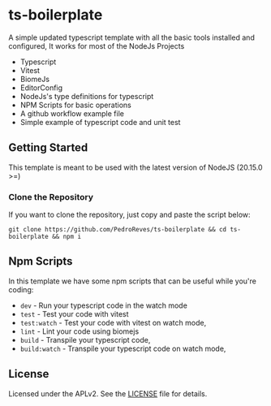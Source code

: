 # ts-boilerplate

A simple updated typescript template with all the basic tools installed and configured, It works for most of the NodeJs Projects

- Typescript
- Vitest
- BiomeJs
- EditorConfig
- NodeJs's type definitions for typescript
- NPM Scripts for basic operations
- A github workflow example file
- Simple example of typescript code and unit test

## Getting Started
This template is meant to be used with the latest version of NodeJS (20.15.0 >=)

### Clone the Repository
If you want to clone the repository, just copy and paste the script below:

```
git clone https://github.com/PedroReves/ts-boilerplate && cd ts-boilerplate && npm i
```

## Npm Scripts
In this template we have some npm scripts that can be useful while you're coding:


- `dev` - Run your typescript code in the watch mode
- `test` - Test your code with vitest
- `test:watch` - Test your code with vitest on watch mode,
- `lint` - Lint your code using biomejs
- `build` - Transpile your typescript code,
- `build:watch` - Transpile your typescript code on watch mode,
## License

Licensed under the APLv2. See the [LICENSE](https://github.com/PedroReves/ts-boilerplate/blob/main/LICENSE) file for details.
